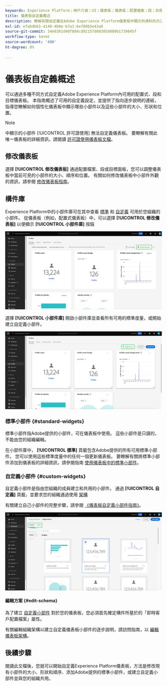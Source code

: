 ```yaml
---
keywords: Experience Platform；用戶介面；UI；儀表板；儀表板；配置檔案；段；目標
title: 儀表板自定義概述
description: 瞭解有關自定義在Adobe Experience Platform儀表板中顯示的資料的方法的更多資訊。
exl-id: efabdb61-4148-4b0e-b7a1-6e788b5e43a8
source-git-commit: 34e0381d40f884cd92157d08385d889b1739845f
workflow-type: tm+mt
source-wordcount: '480'
ht-degree: 0%

---
```


# 儀表板自定義概述

可以通過多種不同方式自定義Adobe Experience Platform內可用的配置式、段和目標儀表板。 本指南概述了可用的自定義設定，並提供了指向逐步說明的連結，指導您瞭解如何個性化儀表板中顯示哪些小部件以及這些小部件的大小、形狀和位置。

>[!NOTE]
>
>中顯示的小部件 [!UICONTROL 許可證使用] 無法自定義儀表板。 要瞭解有關此唯一儀表板的詳細資訊，請閱讀 [許可證使用儀表板文檔](../guides/license-usage.md)。

## 修改儀表板

選擇 **[!UICONTROL 修改儀表板]** 通過配置檔案、段或目標面板，您可以調整儀表板中當前可見的小部件的大小、順序和位置。 有關如何修改儀表板中小部件外觀的資訊，請參閱 [修改儀表板指南](modify.md)。

## 構件庫

Experience Platform中的小部件庫可在其中查看 [標準](#standard-widgets) 和 [自定義](#custom-widgets) 可用於您組織的小部件。 從儀表板（例如，配置式儀表板）中，可以選擇 **[!UICONTROL 修改儀表板]** 以便顯示 **[!UICONTROL 小部件庫]** 按鈕

![加亮顯示「修改」操控板的「配置檔案」操控板。](../images/customization/modify-dashboard.png)

選擇 **[!UICONTROL 小部件庫]** 開啟小部件庫並查看所有可用的標準度量，或開始建立自定義小部件。

![突出顯示了「配置式」面板，其中顯示了「構件」庫。](../images/customization/widget-library-button.png)

### 標準小部件 {#standard-widgets}

標準小部件指Adobe提供的小部件，可在儀表板中使用。 這些小部件是只讀的，不能由您的組織編輯。

在小部件庫中， **[!UICONTROL 標準]** 頁籤包含Adobe提供的所有可用標準小部件。 您可以使用這些標準度量中的任何一個更新儀表板。 要瞭解有關將標準小部件添加到儀表板的詳細資訊，請參閱指南 [使用儀表板中的標準小部件](standard-widgets.md)。

### 自定義小部件 {#custom-widgets}

自定義小部件是指由您組織的成員建立和共用的小部件。 通過 **[!UICONTROL 自定義]** 頁籤，並要求您的組織通過使用 [架構](#edit-schema)

有關建立自己小部件的完整步驟，請參閱 [《儀表板自定義小部件指南》](custom-widgets.md)。

![突出顯示了「標準」和「自定義」的小部件庫工作區。](../images/customization/widget-library.png)

#### 編輯方案 {#edit-schema}

為了建立 [自定義小部件](#custom-widgets) 對於您的儀表板，您必須首先確定構件所基於的「即時客戶配置檔案」屬性。

有關編輯組織架構以建立自定義儀表板小部件的逐步說明，請訪問指南，以 [編輯儀表板架構](edit-schema.md)。

## 後續步驟

閱讀此文檔後，您就可以開始自定義Experience Platform儀表板，方法是修改現有小部件的大小、形狀和順序、添加Adobe提供的標準小部件，或建立自定義小部件並與您的組織共用。
